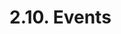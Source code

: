 <!-- This file is generated automatically by infrastructure scripts (crates/codegen/spec/src/lib.rs). Please don't edit by hand. -->

# 2.10. Events

```{ .ebnf #EventDefinition }

```

<pre ebnf-snippet="EventDefinition" style="display: none;"><a href="#EventDefinition"><span class="k">EventDefinition</span></a><span class="o"> = </span><span class="cm">(* event_keyword: *)</span><span class="o"> </span><a href="../../01-file-structure/06-keywords#EventKeyword"><span class="k">EVENT_KEYWORD</span></a><br /><span class="o">                  </span><span class="cm">(* name: *)</span><span class="o"> </span><a href="../../05-expressions/06-identifiers#Identifier"><span class="k">IDENTIFIER</span></a><br /><span class="o">                  </span><span class="cm">(* parameters: *)</span><span class="o"> </span><a href="#EventParametersDeclaration"><span class="k">EventParametersDeclaration</span></a><br /><span class="o">                  </span><span class="cm">(* anonymous_keyword: *)</span><span class="o"> </span><a href="../../01-file-structure/06-keywords#AnonymousKeyword"><span class="k">ANONYMOUS_KEYWORD</span></a><span class="o">?</span><br /><span class="o">                  </span><span class="cm">(* semicolon: *)</span><span class="o"> </span><a href="../../01-file-structure/07-punctuation#Semicolon"><span class="k">SEMICOLON</span></a><span class="o">;</span></pre>

```{ .ebnf #EventParametersDeclaration }

```

<pre ebnf-snippet="EventParametersDeclaration" style="display: none;"><a href="#EventParametersDeclaration"><span class="k">EventParametersDeclaration</span></a><span class="o"> = </span><span class="cm">(* open_paren: *)</span><span class="o"> </span><a href="../../01-file-structure/07-punctuation#OpenParen"><span class="k">OPEN_PAREN</span></a><br /><span class="o">                             </span><span class="cm">(* parameters: *)</span><span class="o"> </span><a href="#EventParameters"><span class="k">EventParameters</span></a><br /><span class="o">                             </span><span class="cm">(* close_paren: *)</span><span class="o"> </span><a href="../../01-file-structure/07-punctuation#CloseParen"><span class="k">CLOSE_PAREN</span></a><span class="o">;</span></pre>

```{ .ebnf #EventParameters }

```

<pre ebnf-snippet="EventParameters" style="display: none;"><a href="#EventParameters"><span class="k">EventParameters</span></a><span class="o"> = </span><span class="o">(</span><span class="cm">(* item: *)</span><span class="o"> </span><a href="#EventParameter"><span class="k">EventParameter</span></a><span class="o"> </span><span class="o">(</span><span class="cm">(* separator: *)</span><span class="o"> </span><a href="../../01-file-structure/07-punctuation#Comma"><span class="k">COMMA</span></a><span class="o"> </span><span class="cm">(* item: *)</span><span class="o"> </span><a href="#EventParameter"><span class="k">EventParameter</span></a><span class="o">)</span><span class="o">*</span><span class="o">)</span><span class="o">?</span><span class="o">;</span></pre>

```{ .ebnf #EventParameter }

```

<pre ebnf-snippet="EventParameter" style="display: none;"><a href="#EventParameter"><span class="k">EventParameter</span></a><span class="o"> = </span><span class="cm">(* type_name: *)</span><span class="o"> </span><a href="../../03-types/01-advanced-types#TypeName"><span class="k">TypeName</span></a><br /><span class="o">                 </span><span class="cm">(* indexed_keyword: *)</span><span class="o"> </span><a href="../../01-file-structure/06-keywords#IndexedKeyword"><span class="k">INDEXED_KEYWORD</span></a><span class="o">?</span><br /><span class="o">                 </span><span class="cm">(* name: *)</span><span class="o"> </span><a href="../../05-expressions/06-identifiers#Identifier"><span class="k">IDENTIFIER</span></a><span class="o">?</span><span class="o">;</span></pre>
